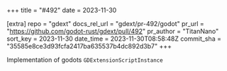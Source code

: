+++
title = "#492"
date = 2023-11-30

[extra]
repo = "gdext"
docs_rel_url = "gdext/pr-492/godot"
pr_url = "https://github.com/godot-rust/gdext/pull/492"
pr_author = "TitanNano"
sort_key = 2023-11-30
date_time = 2023-11-30T08:58:48Z
commit_sha = "35585e8ce3d93fcfa2417ba635537b4dc892d3b7"
+++

Implementation of godots `GDExtensionScriptInstance`
